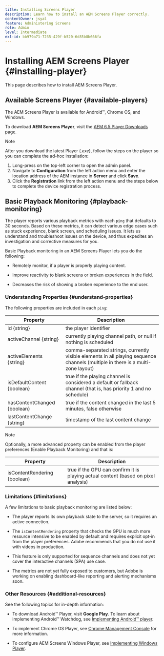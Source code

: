 ```yaml
---
title: Installing Screens Player
description: Learn how to install an AEM Screens Player correctly.
contentOwner: jsyal
feature: Administering Screens
role: Admin
level: Intermediate
exl-id: bb979a71-7235-429f-b520-6d85b8b666fa
---
```

# Installing AEM Screens Player {#installing-player}

This page describes how to install AEM Screens Player.

## Available Screens Player {#available-players}

The AEM Screens Player is available for Android&trade;, Chrome OS, and Windows.

To download **AEM Screens Player**, visit the [AEM 6.5 Player Downloads](https://download.macromedia.com/screens/) page.

>[!NOTE]
>
>After you download the latest Player (*.exe*), follow the steps on the player so you can complete the ad-hoc installation:
>
>1. Long-press on the top-left corner to open the admin panel.
>1. Navigate to **Configuration** from the left action menu and enter the location address of the AEM instance in **Server** and click **Save**.
>1. Click the **Registration** link from the left action menu and the steps below to complete the device registration process.

## Basic Playback Monitoring {#playback-monitoring}

The player reports various playback metrics with each `ping` that defaults to 30 seconds. Based on these metrics, it can detect various edge cases such as stuck experience, blank screen, and scheduling issues. It lets us understand and troubleshoot issues on the device, and thus expedites an investigation and corrective measures for you.

Basic Playback monitoring in an AEM Screens Player lets you do the following:

* Remotely monitor, if a player is properly playing content.

* Improve reactivity to blank screens or broken experiences in the field.

* Decreases the risk of showing a broken experience to the end user.

### Understanding Properties {#understand-properties}

The following properties are included in each `ping`:

|Property|Description|
|---|---|
|id {string}|the player identifier|
|activeChannel {string}|currently playing channel path, or null if nothing is scheduled|
|activeElements {string}|comma-separated strings, currently visible elements in all playing sequence channels (multiple in there is a multi-zone layout)|
|isDefaultContent {boolean}|true if the playing channel is considered a default or fallback channel (that is, has priority 1 and no schedule)|
|hasContentChanged {boolean}|true if the content changed in the last 5 minutes, false otherwise|
|lastContentChange {string}|timestamp of the last content change|

>[!NOTE]
>
>Optionally, a more advanced property can be enabled from the player preferences (Enable Playback Monitoring) and that is:
>
>|Property|Description|
>|---|---|
>|isContentRendering {boolean}|true if the GPU can confirm it is playing actual content (based on pixel analysis)|

### Limitations {#limitations}

A few limitations to basic playback monitoring are listed below:

* The player reports its own playback state to the server, so it requires an active connection.

* The `isContentRendering` property that checks the GPU is much more resource intensive to be enabled by default and requires explicit opt-in from the player preferences. Adobe recommends that you do not use it with videos in production.

* This feature is only supported for sequence channels and does not yet cover the interactive channels (SPA) use case.

* The metrics are not yet fully exposed to customers, but Adobe is working on enabling dashboard-like reporting and alerting mechanisms soon.

### Other Resources {#additional-resources}

See the following topics for in-depth information:

* To download Android&trade; Player, visit **Google Play**. To learn about implementing Android&trade; Watchdog, see [Implementing Android&trade; player](implementing-android-player.md).

* To implement Chrome OS Player, see [Chrome Management Console](implementing-chrome-os-player.md) for more information.

* To configure AEM Screens Windows Player, see [Implementing Windows Player](implementing-windows-player.md).

